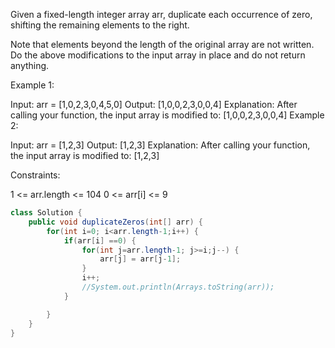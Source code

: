 Given a fixed-length integer array arr, duplicate each occurrence of zero, shifting the remaining elements to the right.

Note that elements beyond the length of the original array are not written. Do the above modifications to the input array in place and do not return anything.

Example 1:

Input: arr = [1,0,2,3,0,4,5,0]
Output: [1,0,0,2,3,0,0,4]
Explanation: After calling your function, the input array is modified to: [1,0,0,2,3,0,0,4]
Example 2:

Input: arr = [1,2,3]
Output: [1,2,3]
Explanation: After calling your function, the input array is modified to: [1,2,3]

Constraints:

1 <= arr.length <= 104
0 <= arr[i] <= 9

```java
class Solution {
    public void duplicateZeros(int[] arr) {
        for(int i=0; i<arr.length-1;i++) {
            if(arr[i] ==0) {
                for(int j=arr.length-1; j>=i;j--) {
                    arr[j] = arr[j-1];
                }
                i++;
                //System.out.println(Arrays.toString(arr));
            }

        }
    }
}
```
